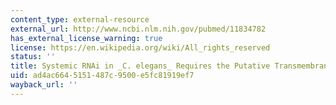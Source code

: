 ```yaml
---
content_type: external-resource
external_url: http://www.ncbi.nlm.nih.gov/pubmed/11834782
has_external_license_warning: true
license: https://en.wikipedia.org/wiki/All_rights_reserved
status: ''
title: Systemic RNAi in _C. elegans_ Requires the Putative Transmembrane Protein SID-1
uid: ad4ac664-5151-487c-9500-e5fc81919ef7
wayback_url: ''
---
```

